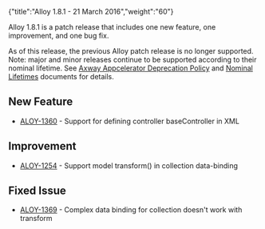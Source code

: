 {"title":"Alloy 1.8.1 - 21 March 2016","weight":"60"} 

Alloy 1.8.1 is a patch release that includes one new feature, one improvement, and one bug fix.

As of this release, the previous Alloy patch release is no longer supported. Note: major and minor releases continue to be supported according to their nominal lifetime. See [Axway Appcelerator Deprecation Policy](/docs/appc/AMPLIFY_Appcelerator_Services_Overview/Axway_Appcelerator_Deprecation_Policy/) and [Nominal Lifetimes](/docs/appc/AMPLIFY_Appcelerator_Services_Overview/Axway_Appcelerator_Product_Lifecycle/#NominalLifetimes) documents for details.

## New Feature

*   [ALOY-1360](https://jira.appcelerator.org/browse/ALOY-1360) - Support for defining controller baseController in XML
    

## Improvement

*   [ALOY-1254](https://jira.appcelerator.org/browse/ALOY-1254) - Support model transform() in collection data-binding
    

## Fixed Issue

*   [ALOY-1369](https://jira.appcelerator.org/browse/ALOY-1369) - Complex data binding for collection doesn't work with transform